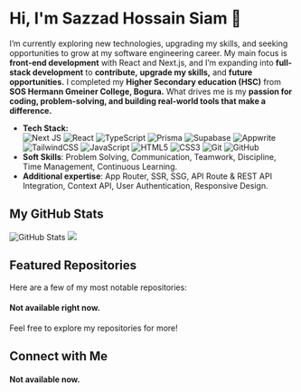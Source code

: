 # Hi, I'm Sazzad Hossain Siam 👋

I’m currently exploring new technologies, upgrading my skills, and seeking opportunities to grow at my software engineering career. My main focus is **front-end development** with React and Next.js, and I’m expanding into **full-stack development** to **contribute,** **upgrade my skills,** and **future opportunities.**
I completed my **Higher Secondary education (HSC)** from **SOS Hermann Gmeiner College, Bogura.** What drives me is my **passion for coding, problem-solving, and building real-world tools that make a difference.**


- **Tech Stack:** <br/>
  ![Next JS](https://img.shields.io/badge/Next-black?style=for-the-badge&logo=next.js&logoColor=white)   ![React](https://img.shields.io/badge/react-%2320232a.svg?style=for-the-badge&logo=react&logoColor=%2361DAFB)   ![TypeScript](https://img.shields.io/badge/typescript-%23007ACC.svg?style=for-the-badge&logo=typescript&logoColor=white)   ![Prisma](https://img.shields.io/badge/Prisma-3982CE?style=for-the-badge&logo=Prisma&logoColor=white)   ![Supabase](https://img.shields.io/badge/Supabase-3ECF8E?style=for-the-badge&logo=supabase&logoColor=white)   ![Appwrite](https://img.shields.io/badge/Appwrite-%23FD366E.svg?style=for-the-badge&logo=appwrite&logoColor=white)   ![TailwindCSS](https://img.shields.io/badge/tailwindcss-%2338B2AC.svg?style=for-the-badge&logo=tailwind-css&logoColor=white)   ![JavaScript](https://img.shields.io/badge/javascript-%23323330.svg?style=for-the-badge&logo=javascript&logoColor=%23F7DF1E)   ![HTML5](https://img.shields.io/badge/html5-%23E34F26.svg?style=for-the-badge&logo=html5&logoColor=white)   ![CSS3](https://img.shields.io/badge/css3-%231572B6.svg?style=for-the-badge&logo=css3&logoColor=white)   ![Git](https://img.shields.io/badge/git-%23F05033.svg?style=for-the-badge&logo=git&logoColor=white)   ![GitHub](https://img.shields.io/badge/github-%23121011.svg?style=for-the-badge&logo=github&logoColor=white)
- **Soft Skills**: Problem Solving, Communication, Teamwork, Discipline, Time Management, Continuous Learning.
- **Additional expertise**: App Router, SSR, SSG, API Route & REST API Integration, Context API, User Authentication, Responsive Design.


## My GitHub Stats

![GitHub Stats](https://github-readme-stats.vercel.app/api?username=sazz814m&show_icons=true&hide_title=true&count_private=true&hide=prs&theme=radical)
![](https://github-readme-stats.vercel.app/api/top-langs/?username=sazz814m&theme=dark&hide_border=false&include_all_commits=false&count_private=false&layout=compact)


## Featured Repositories

Here are a few of my most notable repositories:

#### Not available right now.


Feel free to explore my repositories for more!


## Connect with Me

#### Not available now.
